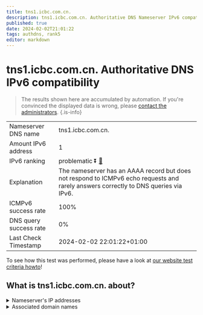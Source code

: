 ```yaml
---
title: tns1.icbc.com.cn.
description: tns1.icbc.com.cn. Authoritative DNS Nameserver IPv6 compatibility
published: true
date: 2024-02-02T21:01:22
tags: authdns, rank5
editor: markdown
---
```


# tns1.icbc.com.cn. Authoritative DNS IPv6 compatibility

> The results shown here are accumulated by automation. If you're convinced the displayed data is wrong, please [contact the administrators](/howto/chat). 
{.is-info}




|   |   |
| - | - |
| Nameserver DNS name | tns1.icbc.com.cn.
| Amount IPv6 address | 1
| IPv6 ranking | problematic :arrow_double_down: [🔗](/howto/ranking) |
| Explanation | The nameserver has an AAAA record but does not respond to ICMPv6 echo requests and rarely answers correctly to DNS queries via IPv6. |
| ICMPv6 success rate | 100%|
| DNS query success rate | 0% |
| Last Check Timestamp | 2024-02-02 22:01:22+01:00 |

To see how this test was performed, please have a look at [our website test criteria howto](/howto/testcriteria/authdns)!


## What is tns1.icbc.com.cn. about?




<details>
<summary>Nameserver's IP addresses</summary>

240e:83:9001:8000::fff0

</details>



<details>
<summary>Associated domain names</summary>

www.icbc-ltd.com

</details>
